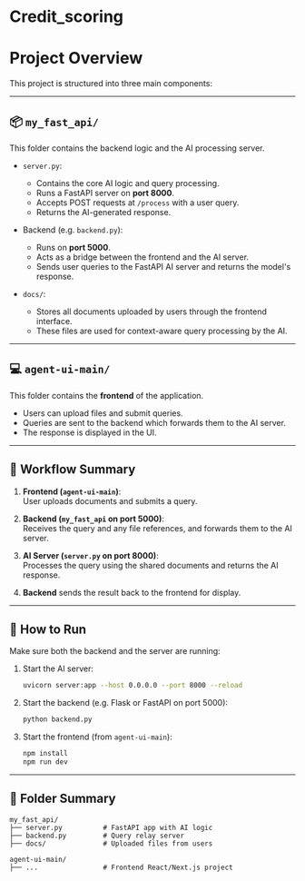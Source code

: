# Credit_scoring
# Project Overview

This project is structured into three main components:

---

## 📦 `my_fast_api/`

This folder contains the backend logic and the AI processing server.

- `server.py`:  
  - Contains the core AI logic and query processing.  
  - Runs a FastAPI server on **port 8000**.  
  - Accepts POST requests at `/process` with a user query.  
  - Returns the AI-generated response.

- Backend (e.g. `backend.py`):  
  - Runs on **port 5000**.  
  - Acts as a bridge between the frontend and the AI server.  
  - Sends user queries to the FastAPI AI server and returns the model's response.

- `docs/`:  
  - Stores all documents uploaded by users through the frontend interface.  
  - These files are used for context-aware query processing by the AI.

---

## 💻 `agent-ui-main/`

This folder contains the **frontend** of the application.

- Users can upload files and submit queries.  
- Queries are sent to the backend which forwards them to the AI server.  
- The response is displayed in the UI.

---

## 🔁 Workflow Summary

1. **Frontend (`agent-ui-main`)**:  
   User uploads documents and submits a query.

2. **Backend (`my_fast_api` on port 5000)**:  
   Receives the query and any file references, and forwards them to the AI server.

3. **AI Server (`server.py` on port 8000)**:  
   Processes the query using the shared documents and returns the AI response.

4. **Backend** sends the result back to the frontend for display.

---

## 🚀 How to Run

Make sure both the backend and the server are running:

1. Start the AI server:
   ```bash
   uvicorn server:app --host 0.0.0.0 --port 8000 --reload
   ```

2. Start the backend (e.g. Flask or FastAPI on port 5000):
   ```bash
   python backend.py
   ```

3. Start the frontend (from `agent-ui-main`):
   ```bash
   npm install
   npm run dev
   ```

---

## 📂 Folder Summary

```plaintext
my_fast_api/
├── server.py          # FastAPI app with AI logic
├── backend.py         # Query relay server
├── docs/              # Uploaded files from users

agent-ui-main/
├── ...                # Frontend React/Next.js project
```
